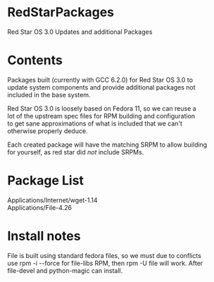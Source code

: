 # RedStarPackages
 Red Star OS 3.0 Updates and additional Packages

# Contents
Packages built (currently with GCC 6.2.0) for Red Star OS 3.0 to  
update system components and provide additional packages not   
included in the base system.  

Red Star OS 3.0 is loosely based on Fedora 11, so we can reuse a   
lot of the upstream spec files for RPM building and configuration  
to get sane approximations of what is included that we can't   
otherwise properly deduce.  

Each created package will have the matching SRPM to allow building  
for yourself, as red star did *not* include SRPMs.   

# Package List  
Applications/Internet/wget-1.14   
Applications/File-4.26  

# Install notes
File is built using standard fedora files, so we must due to conflicts  
use rpm -i --force for file-libs RPM, then rpm -U file will work. After  
file-devel and python-magic can install.   